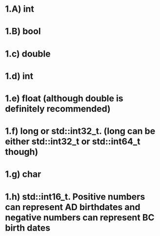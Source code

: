# 1.A) int

# 1.B) bool

# 1.c) double

# 1.d) int

# 1.e) float (although double is definitely recommended)

# 1.f) long or std::int32_t. (long can be either std::int32_t or std::int64_t though)

# 1.g) char

# 1.h) std::int16_t. Positive numbers can represent AD birthdates and negative numbers can represent BC birth dates
